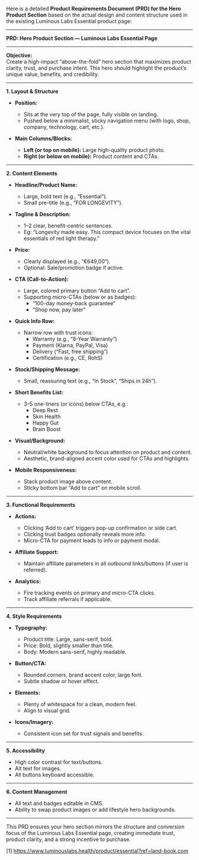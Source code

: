 Here is a detailed **Product Requirements Document (PRD) for the Hero Product Section** based on the actual design and content structure used in the existing Luminous Labs Essential product page:

***

**PRD: Hero Product Section — Luminous Labs Essential Page**

***

**Objective:**  
Create a high-impact “above-the-fold” hero section that maximizes product clarity, trust, and purchase intent. This hero should highlight the product’s unique value, benefits, and credibility.

***

**1. Layout & Structure**

- **Position:**  
  - Sits at the very top of the page, fully visible on landing.
  - Pushed below a minimalist, sticky navigation menu (with logo, shop, company, technology, cart, etc.).

- **Main Columns/Blocks:**  
  - **Left (or top on mobile):** Large high-quality product photo.
  - **Right (or below on mobile):** Product content and CTAs.

***

**2. Content Elements**

- **Headline/Product Name:**
  - Large, bold text (e.g., “Essential”).
  - Small pre-title (e.g., “FOR LONGEVITY”).

- **Tagline & Description:**
  - 1–2 clear, benefit-centric sentences.
  - Eg: “Longevity made easy. This compact device focuses on the vital essentials of red light therapy.”

- **Price:**
  - Clearly displayed (e.g., “€649,00”).
  - Optional: Sale/promotion badge if active.

- **CTA (Call-to-Action):**
  - Large, colored primary button “Add to cart”.
  - Supporting micro-CTAs (below or as badges):  
    - “100-day money-back guarantee”  
    - “Shop now, pay later”

- **Quick Info Row:**
  - Narrow row with trust icons:  
    - Warranty (e.g., “8-Year Warranty”)
    - Payment (Klarna, PayPal, Visa)
    - Delivery (“Fast, free shipping”)
    - Certification (e.g., CE, RohS)

- **Stock/Shipping Message:**
  - Small, reassuring text (e.g., “In Stock”, “Ships in 24h”).

- **Short Benefits List:**
  - 3–5 one-liners (or icons) below CTAs, e.g.:
    - Deep Rest
    - Skin Health
    - Happy Gut
    - Brain Boost

- **Visual/Background:**
  - Neutral/white background to focus attention on product and content.
  - Aesthetic, brand-aligned accent color used for CTAs and highlights.

- **Mobile Responsiveness:**
  - Stack product image above content.
  - Sticky bottom bar “Add to cart” on mobile scroll.

***

**3. Functional Requirements**

- **Actions:**
  - Clicking ‘Add to cart’ triggers pop-up confirmation or side cart.
  - Clicking trust badges optionally reveals more info.
  - Micro-CTA for payment leads to info or payment modal.

- **Affiliate Support:**
  - Maintain affiliate parameters in all outbound links/buttons (if user is referred).

- **Analytics:**
  - Fire tracking events on primary and micro-CTA clicks.
  - Track affiliate referrals if applicable.

***

**4. Style Requirements**

- **Typography:**
  - Product title: Large, sans-serif, bold.
  - Price: Bold, slightly smaller than title.
  - Body: Modern sans-serif, highly readable.

- **Button/CTA:**
  - Rounded corners, brand accent color, large font.
  - Subtle shadow or hover effect.

- **Elements:**
  - Plenty of whitespace for a clean, modern feel.
  - Align to visual grid.

- **Icons/Imagery:**
  - Consistent icon set for trust signals and benefits.

***

**5. Accessibility**

- High color contrast for text/buttons.
- Alt text for images.
- All buttons keyboard accessible.

***

**6. Content Management**

- All text and badges editable in CMS.
- Ability to swap product images or add lifestyle hero backgrounds.

***

This PRD ensures your hero section mirrors the structure and conversion focus of the Luminous Labs Essential page, creating immediate trust, product clarity, and a strong incentive to purchase.

[1] https://www.luminouslabs.health/product/essential?ref=land-book.com
